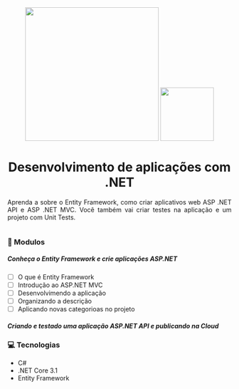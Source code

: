 <div align="center">
    <img src="https://hermes.digitalinnovation.one/site/images/logo-footer.png" width="300">
    <img src="https://hermes.digitalinnovation.one/courses/badge/982268ba-c206-44ee-bbe6-d9d923be0646.png" width="120">
</div>
<h1 align="center">Desenvolvimento de aplicações com .NET</h1>

<p align="justify">Aprenda a sobre o Entity Framework, como criar aplicativos web ASP .NET API e ASP .NET MVC. Você também vai criar testes na aplicação e um projeto com Unit Tests.</p>

<div align="center">
    <img src="">
</div>


### :memo: Modulos

##### Conheça o Entity Framework e crie aplicações ASP.NET
 - [ ] O que é Entity Framework
 - [ ] Introdução ao ASP.NET MVC
 - [ ] Desenvolvimendo a aplicação
 - [ ] Organizando a descrição
 - [ ] Aplicando novas categorioas no projeto

##### Criando e testado uma aplicação ASP.NET API e publicando na Cloud

### :computer: Tecnologias

 - C#
 - .NET Core 3.1
 - Entity Framework
